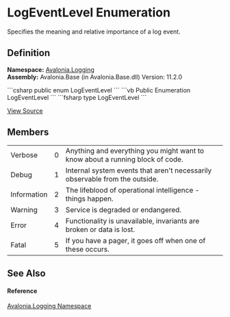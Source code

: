 # LogEventLevel Enumeration


Specifies the meaning and relative importance of a log event.



## Definition
**Namespace:** <a href="N_Avalonia_Logging">Avalonia.Logging</a>  
**Assembly:** Avalonia.Base (in Avalonia.Base.dll) Version: 11.2.0

<Tabs groupId="api-code-preview">
<TabItem value="csharp" label="C#">
```csharp
public enum LogEventLevel
```
</TabItem>
<TabItem value="vb" label="VB">
```vb
Public Enumeration LogEventLevel
```
</TabItem>
<TabItem value="fsharp" label="F#">
```fsharp
type LogEventLevel
```
</TabItem>
</Tabs>



<a href="https://github.com/AvaloniaUI/Avalonia/tree/master/src/Avalonia.Base/Logging/LogEventLevel.cs" title="View the source code">View Source</a>



## Members
<table>
<tr>
<td>Verbose</td>
<td>0</td>
<td>Anything and everything you might want to know about a running block of code.</td>
</tr>
<tr>
<td>Debug</td>
<td>1</td>
<td>Internal system events that aren't necessarily observable from the outside.</td>
</tr>
<tr>
<td>Information</td>
<td>2</td>
<td>The lifeblood of operational intelligence - things happen.</td>
</tr>
<tr>
<td>Warning</td>
<td>3</td>
<td>Service is degraded or endangered.</td>
</tr>
<tr>
<td>Error</td>
<td>4</td>
<td>Functionality is unavailable, invariants are broken or data is lost.</td>
</tr>
<tr>
<td>Fatal</td>
<td>5</td>
<td>If you have a pager, it goes off when one of these occurs.</td>
</tr>
</table>

## See Also


#### Reference
<a href="N_Avalonia_Logging">Avalonia.Logging Namespace</a>  
